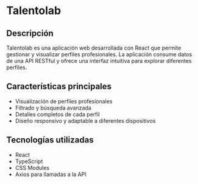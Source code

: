 # Talentolab

## Descripción

Talentolab es una aplicación web desarrollada con React que permite gestionar y visualizar perfiles profesionales. La aplicación consume datos de una API RESTful y ofrece una interfaz intuitiva para explorar diferentes perfiles.

## Características principales

- Visualización de perfiles profesionales
- Filtrado y búsqueda avanzada
- Detalles completos de cada perfil
- Diseño responsivo y adaptable a diferentes dispositivos

## Tecnologías utilizadas

- React
- TypeScript
- CSS Modules
- Axios para llamadas a la API